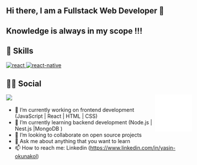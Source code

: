 

## Hi there, I am a Fullstack Web Developer 👋

## Knowledge is always in my scope !!! 

## 🚀 Skills

<p>
 <a href="#" target="_blank"> <img src="https://cdn.icon-icons.com/icons2/2415/PNG/512/react_original_wordmark_logo_icon_146375.png" alt="react" width="50"/> </a> 
 <a href="#" target="_blank"> <img src="https://www.pngkit.com/png/detail/373-3738691_react-native-svg-transformer-allows-you-import-svg.png" alt="react-native" width="45"/> </a> 
</p>


## 👨👩 Social

[![](https://img.shields.io/badge/linkedin-%230077B5.svg?&style=for-the-badge&logo=linkedin&logoColor=white)](https://www.linkedin.com/in/yasin-okunakol)
<img src="./animation_500_kd7ngokt.gif" alt="react-native" width="20%" height="20%" align="right">

- 🔭 I’m currently working on frontend development (JavaScript | React | HTML | CSS)
- 🌱 I’m currently learning backend development (Node.js | Nest.js |MongoDB )
- 👯 I’m looking to collaborate on open source projects
- 💬 Ask me about anything that you want to learn
- 📫 How to reach me: Linkedin (https://www.linkedin.com/in/yasin-okunakol)
